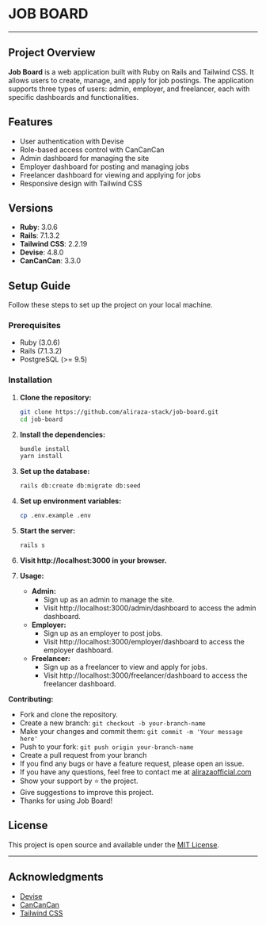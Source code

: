 # JOB BOARD

---

## Project Overview

**Job Board** is a web application built with Ruby on Rails and Tailwind CSS. It allows users to create, manage, and apply for job postings. The application supports three types of users: admin, employer, and freelancer, each with specific dashboards and functionalities.

## Features

- User authentication with Devise
- Role-based access control with CanCanCan
- Admin dashboard for managing the site
- Employer dashboard for posting and managing jobs
- Freelancer dashboard for viewing and applying for jobs
- Responsive design with Tailwind CSS

## Versions

- **Ruby**: 3.0.6
- **Rails**: 7.1.3.2
- **Tailwind CSS**: 2.2.19
- **Devise**: 4.8.0
- **CanCanCan**: 3.3.0

## Setup Guide

Follow these steps to set up the project on your local machine.

### Prerequisites

- Ruby (3.0.6)
- Rails (7.1.3.2)
- PostgreSQL (>= 9.5)

### Installation

1. **Clone the repository:**
   ```bash
   git clone https://github.com/aliraza-stack/job-board.git
   cd job-board
    ```
2. **Install the dependencies:**
    ```bash
    bundle install
    yarn install
    ```
3. **Set up the database:**
    ```bash
    rails db:create db:migrate db:seed
    ```
4. **Set up environment variables:**
    ```bash
    cp .env.example .env
    ```
5. **Start the server:**
    ```bash
    rails s
    ```
6. **Visit http://localhost:3000 in your browser.**

7. **Usage:**
    - **Admin:**
      - Sign up as an admin to manage the site.
      - Visit http://localhost:3000/admin/dashboard to access the admin dashboard.
    - **Employer:**
      - Sign up as an employer to post jobs.
      - Visit http://localhost:3000/employer/dashboard to access the employer dashboard.
    - **Freelancer:**
      - Sign up as a freelancer to view and apply for jobs.
      - Visit http://localhost:3000/freelancer/dashboard to access the freelancer dashboard.

**Contributing:**
- Fork and clone the repository.
- Create a new branch: `git checkout -b your-branch-name`
- Make your changes and commit them: `git commit -m 'Your message here'`
- Push to your fork: `git push origin your-branch-name`
- Create a pull request from your branch
- If you find any bugs or have a feature request, please open an issue.
- If you have any questions, feel free to contact me at [alirazaofficial.com](https://alirazaofficial.com)
- Show your support by ⭐ the project.
- Give suggestions to improve this project.
- Thanks for using Job Board!

## License

This project is open source and available under the [MIT License](LICENSE).

---

## Acknowledgments

- [Devise]()
- [CanCanCan]()
- [Tailwind CSS](https://tailwindcss.com)